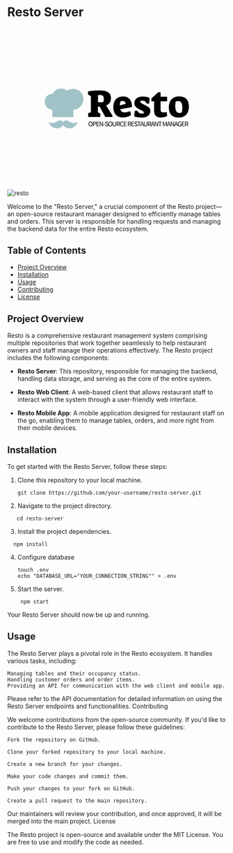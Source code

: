 
# Resto Server
<svg data-v-6805eed4="" version="1.0" xmlns="http://www.w3.org/2000/svg" xmlns:xlink="http://www.w3.org/1999/xlink"
    width="100%" height="100%" viewBox="0 0 340.000000 250.000000" preserveAspectRatio="xMidYMid meet"
    color-interpolation-filters="sRGB" style="margin: auto;">
    <rect data-v-6805eed4="" x="0" y="0" width="100%" height="100%" fill="#fff" fill-opacity="0" class="background">
    </rect>
    <g data-v-6805eed4="" fill="#000000" class="icon-text-wrapper icon-svg-group iconsvg"
        transform="translate(58.13999938964844,94.23077011108398)">
        <g class="iconsvg-imagesvg" transform="matrix(1,0,0,1,0,0)" opacity="1">
            <g>
                <rect fill="#000000" fill-opacity="0" stroke-width="2" x="0" y="0" width="60" height="61.53846153846154"
                    class="image-rect"></rect> <svg filter="url(#colors7514003424)" x="0" y="0" width="60"
                    height="61.53846153846154" filtersec="colorsf3161457966" class="image-svg-svg primary"
                    style="overflow: visible;"><svg xmlns="http://www.w3.org/2000/svg"
                        xmlns:xlink="http://www.w3.org/1999/xlink" version="1.1" x="0px" y="0px"
                        viewBox="7.30000114440918 5.699999809265137 85.79999542236328 88.00000762939453"
                        xml:space="preserve">
                        <path
                            d="M70.5,6.6c-7.7,0-12.5,2.5-14.3,3.6c-1.5-1.4-5.8-4.5-13.8-4.5c-10.7,0-15.8,8.8-17,11.2c-3.3,0.3-18.1,2.3-18.1,17.8  C7.3,47.5,18.1,52.5,24,53v15c0,0.6,0.4,1,1,1h45c0.6,0,1-0.4,1-1V53c13.8-0.6,22.1-13.6,22.1-23C93.1,13.8,81.8,6.6,70.5,6.6z">
                        </path>
                        <path
                            d="M77.9,80.3C72,84.2,67.2,81.6,62.5,79c-2.7-1.4-5.2-2.8-7.7-2.8c-3.2,0-5.8,1.8-6.8,4.5c-1.1-2.7-3.7-4.5-6.9-4.5  c-2.5,0-5,1.4-7.7,2.8c-4.7,2.5-9.5,5.1-15.4,1.3c-0.4-0.2-0.8-0.2-1.2,0.1c-0.3,0.3-0.5,0.7-0.3,1.1c2.1,5.2,5.5,8.9,10.3,10.8  c2.5,1,5.1,1.4,7.5,1.4c2.9,0,5.5-0.6,7.4-1.4c2-0.9,5.1-2.8,6.3-5.9c1,2.4,3.1,4.4,6.3,5.9c1.9,0.9,4.5,1.4,7.4,1.4  c2.4,0,5-0.4,7.5-1.4c4.7-1.9,8.2-5.5,10.3-10.8c0.2-0.4,0-0.9-0.3-1.1S78.3,80.1,77.9,80.3z">
                        </path>
                    </svg></svg>
                <defs>
                    <filter id="colors7514003424">
                        <feColorMatrix type="matrix"
                            values="0 0 0 0 0.6328125  0 0 0 0 0.765625  0 0 0 0 0.78515625  0 0 0 1 0"
                            class="icon-fecolormatrix"></feColorMatrix>
                    </filter>
                    <filter id="colorsf3161457966">
                        <feColorMatrix type="matrix"
                            values="0 0 0 0 0.99609375  0 0 0 0 0.99609375  0 0 0 0 0.99609375  0 0 0 1 0"
                            class="icon-fecolormatrix"></feColorMatrix>
                    </filter>
                    <filter id="colorsb6732431273">
                        <feColorMatrix type="matrix" values="0 0 0 0 0  0 0 0 0 0  0 0 0 0 0  0 0 0 1 0"
                            class="icon-fecolormatrix"></feColorMatrix>
                    </filter>
                </defs>
            </g>
        </g>
        <g transform="translate(67,2.952394485473633)">
            <g data-gra="path-name" fill-rule="" class="tp-name iconsvg-namesvg" transform="matrix(1,0,0,1,0,0)"
                opacity="1">
                <g transform="scale(1)">
                    <g>
                        <path
                            d="M2.52 0L2.22-6.12 6.6-7.32 6.6-30.18Q6.6-31.74 6.36-32.25 6.12-32.76 5.1-33.18L5.1-33.18 1.98-34.92 2.34-39.84Q11.34-41.16 19.68-41.16L19.68-41.16Q26.16-41.16 30.12-39.87 34.08-38.58 35.91-35.85 37.74-33.12 37.74-28.62L37.74-28.62Q37.74-24.9 35.82-22.11 33.9-19.32 30.36-17.82L30.36-17.82 39.96-2.34 39.9 0 28.98 0 20.1-16.02 17.46-16.08 17.46-9.36Q17.46-7.92 17.67-7.53 17.88-7.14 18.72-6.66L18.72-6.66 21.3-5.16 21.06 0 2.52 0ZM21.3-22.8Q24.48-22.8 25.98-23.4L25.98-23.4Q26.58-25.56 26.58-28.56L26.58-28.56Q26.58-31.56 25.29-32.82 24-34.08 21-34.08L21-34.08Q19.32-34.08 17.58-33.9L17.58-33.9 17.58-23.16Q19.14-22.8 21.3-22.8L21.3-22.8ZM55.98 0.72Q48.96 0.72 45.15-3.54 41.34-7.8 41.34-15.3L41.34-15.3Q41.34-20.52 43.2-24.27 45.06-28.02 48.48-30 51.9-31.98 56.46-31.98L56.46-31.98Q63.24-31.98 66.87-27.66 70.5-23.34 70.32-15.36L70.32-15.36 52.08-12Q52.92-9.48 54.45-8.31 55.98-7.14 58.5-7.14L58.5-7.14Q60.24-7.14 62.64-7.65 65.04-8.16 67.5-9.06L67.5-9.06 68.88-3.12Q66.66-1.44 63.12-0.36 59.58 0.72 55.98 0.72L55.98 0.72ZM51.48-17.94L60.48-20.4Q60.36-22.68 59.19-23.73 58.02-24.78 55.92-24.78L55.92-24.78Q54.18-24.78 52.62-24.3L52.62-24.3Q51.36-21.36 51.48-17.94L51.48-17.94ZM84.84 1.02Q80.1 1.02 73.86-0.66L73.86-0.66Q74.22-6.54 74.64-9.36L74.64-9.36 78.06-10.02 81.84-6Q83.82-5.4 86.28-5.4L86.28-5.4Q87.66-5.4 88.44-5.58L88.44-5.58Q88.62-6.06 88.62-6.9L88.62-6.9Q88.62-7.62 88.29-8.1 87.96-8.58 86.82-9.24 85.68-9.9 82.86-11.28L82.86-11.28Q79.32-13.14 77.46-14.61 75.6-16.08 74.79-17.64 73.98-19.2 73.98-21.36L73.98-21.36Q73.98-26.16 77.55-28.98 81.12-31.8 87.24-31.8L87.24-31.8Q89.76-31.8 92.55-31.23 95.34-30.66 97.56-29.7L97.56-29.7Q97.56-25.8 97.02-21L97.02-21 93.9-20.52 89.88-24.84Q88.32-25.32 85.32-25.32L85.32-25.32Q84.84-25.32 83.4-25.2L83.4-25.2Q83.22-24.84 83.22-24.06L83.22-24.06Q83.22-23.22 83.7-22.59 84.18-21.96 85.41-21.21 86.64-20.46 89.34-19.08L89.34-19.08Q93.3-17.16 95.31-15.75 97.32-14.34 98.13-12.9 98.94-11.46 98.94-9.42L98.94-9.42Q98.94-4.5 95.19-1.74 91.44 1.02 84.84 1.02L84.84 1.02ZM114.96 0.78Q109.68 0.78 107.16-1.83 104.64-4.44 104.64-9.78L104.64-9.78 104.64-24.36 100.44-24.36 100.44-28.74 111.24-38.58 114.72-38.16 114.72-31.38 124.8-31.38 124.8-24.3 114.72-24.3 114.72-11.94Q114.72-9.06 115.53-8.1 116.34-7.14 118.68-7.14L118.68-7.14Q120.66-7.14 124.2-7.68L124.2-7.68 124.92-1.56Q122.76-0.54 120.09 0.12 117.42 0.78 114.96 0.78L114.96 0.78ZM142.62 0.78Q135 0.78 131.25-3.12 127.5-7.02 127.5-15.06L127.5-15.06Q127.5-20.22 129.39-24.06 131.28-27.9 134.82-29.94 138.36-31.98 143.16-31.98L143.16-31.98Q158.7-31.98 158.7-15.9L158.7-15.9Q158.7-8.04 154.47-3.63 150.24 0.78 142.62 0.78L142.62 0.78ZM143.58-6.24Q144.78-6.24 145.68-6.45 146.58-6.66 147.6-7.14L147.6-7.14Q147.96-8.52 148.2-10.68 148.44-12.84 148.44-14.82L148.44-14.82Q148.44-19.68 146.91-22.2 145.38-24.72 142.38-24.72L142.38-24.72Q140.4-24.72 138.36-24.18L138.36-24.18Q137.94-23.28 137.7-21.27 137.46-19.26 137.46-16.68L137.46-16.68Q137.46-11.64 139.05-8.94 140.64-6.24 143.58-6.24L143.58-6.24Z"
                            transform="translate(-1.9800000190734863, 41.15999984741211)"></path>
                    </g>
                    <!---->
                    <!---->
                    <!---->
                    <!---->
                    <!---->
                    <!---->
                    <!---->
                </g>
            </g>
            <g data-gra="path-slogan" fill-rule="" class="tp-slogan iconsvg-slogansvg" fill="#000000"
                transform="matrix(1,0,0,1,0.9599990844726562,48.18000030517578)" opacity="1">
                <!---->
                <!---->
                <g transform="scale(1, 1)">
                    <g transform="scale(1)">
                        <path
                            d="M3.64 0.13C4.09 0.13 4.51 0.04 4.88-0.13C5.26-0.31 5.59-0.56 5.86-0.88C6.13-1.21 6.35-1.60 6.50-2.07C6.65-2.53 6.72-3.05 6.72-3.63C6.72-4.20 6.65-4.71 6.50-5.17C6.35-5.63 6.13-6.01 5.86-6.33C5.59-6.65 5.26-6.89 4.88-7.07C4.51-7.24 4.09-7.32 3.64-7.32C3.19-7.32 2.77-7.24 2.40-7.07C2.02-6.90 1.70-6.66 1.43-6.34C1.15-6.02 0.94-5.64 0.79-5.18C0.65-4.72 0.57-4.21 0.57-3.63C0.57-3.05 0.65-2.53 0.79-2.07C0.94-1.60 1.15-1.21 1.43-0.88C1.70-0.56 2.02-0.31 2.40-0.13C2.77 0.04 3.19 0.13 3.64 0.13ZM3.64-0.67C3.32-0.67 3.03-0.74 2.77-0.88C2.51-1.02 2.29-1.22 2.10-1.47C1.91-1.73 1.77-2.04 1.67-2.41C1.56-2.77 1.51-3.18 1.51-3.63C1.51-4.07 1.56-4.48 1.67-4.83C1.77-5.19 1.91-5.50 2.10-5.74C2.29-5.99 2.51-6.19 2.77-6.32C3.03-6.46 3.32-6.52 3.64-6.52C3.96-6.52 4.25-6.46 4.51-6.32C4.77-6.19 4.99-5.99 5.18-5.74C5.37-5.50 5.51-5.19 5.61-4.83C5.72-4.48 5.77-4.07 5.77-3.63C5.77-3.18 5.72-2.77 5.61-2.41C5.51-2.04 5.37-1.73 5.18-1.47C4.99-1.22 4.77-1.02 4.51-0.88C4.25-0.74 3.96-0.67 3.64-0.67ZM7.43-7.19L7.43 0L8.34 0L8.34-2.85L9.64-2.85C10.03-2.85 10.39-2.90 10.71-2.99C11.04-3.08 11.32-3.22 11.55-3.40C11.79-3.58 11.97-3.81 12.10-4.09C12.22-4.37 12.29-4.70 12.29-5.08C12.29-5.47 12.22-5.80 12.10-6.07C11.97-6.34 11.79-6.56 11.56-6.73C11.33-6.89 11.05-7.01 10.72-7.08C10.39-7.16 10.03-7.19 9.64-7.19ZM9.53-3.60L8.34-3.60L8.34-6.46L9.53-6.46C10.15-6.46 10.61-6.36 10.92-6.16C11.22-5.96 11.38-5.60 11.38-5.08C11.38-4.56 11.23-4.19 10.92-3.95C10.62-3.71 10.15-3.60 9.53-3.60ZM12.91-7.19L12.91 0L17.17 0L17.17-0.78L13.82-0.78L13.82-3.39L16.55-3.39L16.55-4.17L13.82-4.17L13.82-6.42L17.06-6.42L17.06-7.19ZM17.85-7.19L17.85 0L18.72 0L18.72-3.76C18.72-4.14 18.71-4.52 18.68-4.90C18.66-5.27 18.63-5.64 18.60-6.01L18.64-6.01L19.42-4.53L22.03 0L22.97 0L22.97-7.19L22.11-7.19L22.11-3.48C22.11-3.10 22.12-2.71 22.15-2.32C22.17-1.93 22.20-1.55 22.22-1.18L22.17-1.18L21.40-2.68L18.80-7.19ZM23.57-3.09L23.57-2.40L26.10-2.40L26.10-3.09ZM26.71-1.57L26.16-0.93C26.47-0.60 26.85-0.34 27.28-0.15C27.71 0.04 28.18 0.13 28.68 0.13C29.06 0.13 29.40 0.08 29.70-0.03C30.00-0.13 30.26-0.28 30.47-0.47C30.68-0.65 30.84-0.87 30.96-1.12C31.07-1.37 31.13-1.63 31.13-1.92C31.13-2.18 31.09-2.41 31.01-2.61C30.93-2.82 30.83-2.99 30.70-3.14C30.57-3.29 30.41-3.42 30.23-3.54C30.05-3.65 29.85-3.75 29.65-3.84L28.63-4.28C28.48-4.33 28.34-4.40 28.20-4.47C28.06-4.54 27.93-4.62 27.82-4.71C27.70-4.80 27.61-4.91 27.54-5.03C27.47-5.15 27.43-5.30 27.43-5.47C27.43-5.80 27.55-6.06 27.80-6.24C28.04-6.43 28.37-6.52 28.77-6.52C29.11-6.52 29.41-6.46 29.67-6.34C29.94-6.22 30.18-6.06 30.40-5.84L30.90-6.44C30.64-6.70 30.33-6.91 29.96-7.08C29.60-7.24 29.20-7.32 28.77-7.32C28.44-7.32 28.14-7.28 27.87-7.18C27.59-7.09 27.35-6.95 27.15-6.78C26.95-6.61 26.79-6.41 26.68-6.17C26.57-5.94 26.51-5.69 26.51-5.42C26.51-5.15 26.56-4.92 26.64-4.72C26.73-4.52 26.84-4.35 26.98-4.20C27.12-4.05 27.28-3.93 27.45-3.83C27.63-3.72 27.80-3.64 27.97-3.56L29.00-3.11C29.17-3.03 29.33-2.96 29.47-2.88C29.62-2.81 29.74-2.73 29.85-2.64C29.96-2.55 30.04-2.44 30.10-2.31C30.16-2.18 30.19-2.02 30.19-1.84C30.19-1.49 30.06-1.21 29.80-0.99C29.54-0.78 29.17-0.67 28.69-0.67C28.32-0.67 27.96-0.75 27.61-0.92C27.27-1.08 26.96-1.30 26.71-1.57ZM34.36 0.13C34.81 0.13 35.23 0.04 35.60-0.13C35.98-0.31 36.31-0.56 36.58-0.88C36.85-1.21 37.07-1.60 37.22-2.07C37.37-2.53 37.44-3.05 37.44-3.63C37.44-4.20 37.37-4.71 37.22-5.17C37.07-5.63 36.85-6.01 36.58-6.33C36.31-6.65 35.98-6.89 35.60-7.07C35.23-7.24 34.81-7.32 34.36-7.32C33.91-7.32 33.49-7.24 33.11-7.07C32.74-6.90 32.41-6.66 32.14-6.34C31.87-6.02 31.66-5.64 31.51-5.18C31.36-4.72 31.29-4.21 31.29-3.63C31.29-3.05 31.36-2.53 31.51-2.07C31.66-1.60 31.87-1.21 32.14-0.88C32.41-0.56 32.74-0.31 33.11-0.13C33.49 0.04 33.91 0.13 34.36 0.13ZM34.36-0.67C34.04-0.67 33.75-0.74 33.49-0.88C33.23-1.02 33.01-1.22 32.82-1.47C32.63-1.73 32.49-2.04 32.39-2.41C32.28-2.77 32.23-3.18 32.23-3.63C32.23-4.07 32.28-4.48 32.39-4.83C32.49-5.19 32.63-5.50 32.82-5.74C33.01-5.99 33.23-6.19 33.49-6.32C33.75-6.46 34.04-6.52 34.36-6.52C34.68-6.52 34.97-6.46 35.23-6.32C35.49-6.19 35.71-5.99 35.90-5.74C36.09-5.50 36.23-5.19 36.33-4.83C36.43-4.48 36.49-4.07 36.49-3.63C36.49-3.18 36.43-2.77 36.33-2.41C36.23-2.04 36.09-1.73 35.90-1.47C35.71-1.22 35.49-1.02 35.23-0.88C34.97-0.74 34.68-0.67 34.36-0.67ZM38.12-7.19L38.12-2.97C38.12-2.39 38.18-1.91 38.32-1.51C38.45-1.12 38.63-0.80 38.86-0.55C39.09-0.31 39.36-0.13 39.68-0.03C40.00 0.08 40.34 0.13 40.71 0.13C41.07 0.13 41.41 0.08 41.72-0.03C42.04-0.13 42.31-0.31 42.54-0.55C42.77-0.80 42.95-1.12 43.08-1.51C43.22-1.91 43.28-2.39 43.28-2.97L43.28-7.19L42.40-7.19L42.40-2.95C42.40-2.52 42.36-2.16 42.27-1.86C42.19-1.57 42.06-1.34 41.91-1.16C41.76-0.99 41.58-0.86 41.37-0.78C41.17-0.71 40.95-0.67 40.71-0.67C40.47-0.67 40.25-0.71 40.05-0.78C39.84-0.86 39.67-0.99 39.52-1.16C39.37-1.34 39.25-1.57 39.16-1.86C39.07-2.16 39.03-2.52 39.03-2.95L39.03-7.19ZM45.30-3.78L45.30-6.46L46.50-6.46C47.07-6.46 47.50-6.36 47.80-6.17C48.10-5.98 48.25-5.65 48.25-5.17C48.25-4.71 48.10-4.36 47.80-4.13C47.50-3.90 47.07-3.78 46.50-3.78ZM48.33 0L49.36 0L47.54-3.14C48.03-3.26 48.43-3.49 48.72-3.83C49.01-4.16 49.16-4.61 49.16-5.17C49.16-5.55 49.09-5.86 48.97-6.12C48.85-6.37 48.67-6.58 48.45-6.74C48.23-6.90 47.96-7.02 47.65-7.09C47.34-7.16 47.00-7.19 46.63-7.19L44.39-7.19L44.39 0L45.30 0L45.30-3.04L46.60-3.04ZM49.51-3.60C49.51-3.01 49.58-2.49 49.74-2.02C49.90-1.56 50.12-1.17 50.40-0.85C50.68-0.53 51.01-0.29 51.40-0.12C51.78 0.05 52.20 0.13 52.65 0.13C53.11 0.13 53.52 0.04 53.88-0.14C54.24-0.33 54.56-0.58 54.84-0.91L54.33-1.47C54.10-1.21 53.85-1.02 53.59-0.88C53.33-0.74 53.02-0.67 52.67-0.67C52.33-0.67 52.02-0.74 51.75-0.88C51.47-1.02 51.24-1.21 51.05-1.47C50.86-1.72 50.71-2.03 50.61-2.40C50.50-2.76 50.45-3.16 50.45-3.62C50.45-4.06 50.50-4.47 50.61-4.82C50.72-5.18 50.88-5.49 51.07-5.74C51.27-5.99 51.51-6.19 51.79-6.32C52.06-6.46 52.37-6.52 52.72-6.52C53.02-6.52 53.29-6.46 53.52-6.34C53.75-6.22 53.96-6.06 54.15-5.85L54.67-6.44C54.46-6.67 54.19-6.88 53.86-7.06C53.53-7.23 53.14-7.32 52.71-7.32C52.25-7.32 51.82-7.24 51.43-7.07C51.04-6.89 50.70-6.65 50.41-6.33C50.13-6.00 49.91-5.61 49.75-5.15C49.59-4.69 49.51-4.17 49.51-3.60ZM55.35-7.19L55.35 0L59.60 0L59.60-0.78L56.26-0.78L56.26-3.39L58.99-3.39L58.99-4.17L56.26-4.17L56.26-6.42L59.49-6.42L59.49-7.19ZM62.58-3.78L62.58-6.46L63.78-6.46C64.35-6.46 64.78-6.36 65.08-6.17C65.38-5.98 65.53-5.65 65.53-5.17C65.53-4.71 65.38-4.36 65.08-4.13C64.78-3.90 64.35-3.78 63.78-3.78ZM65.62 0L66.65 0L64.83-3.14C65.32-3.26 65.71-3.49 66.00-3.83C66.29-4.16 66.44-4.61 66.44-5.17C66.44-5.55 66.38-5.86 66.25-6.12C66.13-6.37 65.95-6.58 65.73-6.74C65.51-6.90 65.24-7.02 64.93-7.09C64.62-7.16 64.28-7.19 63.92-7.19L61.67-7.19L61.67 0L62.58 0L62.58-3.04L63.88-3.04ZM67.20-7.19L67.20 0L71.46 0L71.46-0.78L68.11-0.78L68.11-3.39L70.84-3.39L70.84-4.17L68.11-4.17L68.11-6.42L71.35-6.42L71.35-7.19ZM72.17-1.57L71.62-0.93C71.93-0.60 72.31-0.34 72.74-0.15C73.17 0.04 73.64 0.13 74.14 0.13C74.52 0.13 74.86 0.08 75.16-0.03C75.46-0.13 75.72-0.28 75.93-0.47C76.14-0.65 76.30-0.87 76.42-1.12C76.53-1.37 76.59-1.63 76.59-1.92C76.59-2.18 76.55-2.41 76.47-2.61C76.39-2.82 76.29-2.99 76.16-3.14C76.03-3.29 75.87-3.42 75.69-3.54C75.50-3.65 75.31-3.75 75.11-3.84L74.09-4.28C73.94-4.33 73.80-4.40 73.66-4.47C73.52-4.54 73.39-4.62 73.28-4.71C73.16-4.80 73.07-4.91 73.00-5.03C72.93-5.15 72.89-5.30 72.89-5.47C72.89-5.80 73.01-6.06 73.26-6.24C73.50-6.43 73.83-6.52 74.23-6.52C74.57-6.52 74.87-6.46 75.13-6.34C75.40-6.22 75.64-6.06 75.86-5.84L76.36-6.44C76.10-6.70 75.79-6.91 75.42-7.08C75.06-7.24 74.66-7.32 74.23-7.32C73.90-7.32 73.60-7.28 73.32-7.18C73.05-7.09 72.81-6.95 72.61-6.78C72.41-6.61 72.25-6.41 72.14-6.17C72.03-5.94 71.97-5.69 71.97-5.42C71.97-5.15 72.01-4.92 72.10-4.72C72.19-4.52 72.30-4.35 72.44-4.20C72.58-4.05 72.74-3.93 72.91-3.83C73.09-3.72 73.26-3.64 73.43-3.56L74.46-3.11C74.63-3.03 74.78-2.96 74.93-2.88C75.08-2.81 75.20-2.73 75.31-2.64C75.42-2.55 75.50-2.44 75.56-2.31C75.62-2.18 75.65-2.02 75.65-1.84C75.65-1.49 75.52-1.21 75.26-0.99C75.00-0.78 74.63-0.67 74.15-0.67C73.78-0.67 73.42-0.75 73.07-0.92C72.73-1.08 72.42-1.30 72.17-1.57ZM78.44-6.42L78.44 0L79.36 0L79.36-6.42L81.53-6.42L81.53-7.19L76.27-7.19L76.27-6.42ZM84.61-2.93L82.45-2.93L82.79-4.02C82.92-4.43 83.04-4.83 83.16-5.22C83.28-5.62 83.39-6.03 83.50-6.45L83.54-6.45C83.66-6.03 83.78-5.62 83.90-5.22C84.01-4.83 84.14-4.43 84.27-4.02ZM84.84-2.19L85.52 0L86.49 0L84.06-7.19L83.03-7.19L80.60 0L81.53 0L82.22-2.19ZM86.48-7.19L86.48-2.97C86.48-2.39 86.55-1.91 86.68-1.51C86.81-1.12 86.99-0.80 87.22-0.55C87.45-0.31 87.72-0.13 88.04-0.03C88.36 0.08 88.70 0.13 89.07 0.13C89.43 0.13 89.77 0.08 90.09-0.03C90.40-0.13 90.67-0.31 90.90-0.55C91.13-0.80 91.32-1.12 91.45-1.51C91.58-1.91 91.64-2.39 91.64-2.97L91.64-7.19L90.77-7.19L90.77-2.95C90.77-2.52 90.72-2.16 90.64-1.86C90.55-1.57 90.43-1.34 90.27-1.16C90.12-0.99 89.94-0.86 89.74-0.78C89.53-0.71 89.31-0.67 89.07-0.67C88.83-0.67 88.61-0.71 88.41-0.78C88.21-0.86 88.03-0.99 87.88-1.16C87.73-1.34 87.61-1.57 87.52-1.86C87.43-2.16 87.39-2.52 87.39-2.95L87.39-7.19ZM93.66-3.78L93.66-6.46L94.87-6.46C95.43-6.46 95.86-6.36 96.16-6.17C96.46-5.98 96.61-5.65 96.61-5.17C96.61-4.71 96.46-4.36 96.16-4.13C95.86-3.90 95.43-3.78 94.87-3.78ZM96.70 0L97.73 0L95.91-3.14C96.40-3.26 96.79-3.49 97.08-3.83C97.37-4.16 97.52-4.61 97.52-5.17C97.52-5.55 97.46-5.86 97.33-6.12C97.21-6.37 97.03-6.58 96.81-6.74C96.59-6.90 96.32-7.02 96.01-7.09C95.70-7.16 95.36-7.19 95.00-7.19L92.75-7.19L92.75 0L93.66 0L93.66-3.04L94.96-3.04ZM101.23-2.93L99.07-2.93L99.41-4.02C99.55-4.43 99.67-4.83 99.79-5.22C99.90-5.62 100.02-6.03 100.13-6.45L100.17-6.45C100.29-6.03 100.40-5.62 100.52-5.22C100.64-4.83 100.76-4.43 100.89-4.02ZM101.46-2.19L102.14 0L103.12 0L100.69-7.19L99.65-7.19L97.22 0L98.15 0L98.84-2.19ZM103.30-7.19L103.30 0L104.17 0L104.17-3.76C104.17-4.14 104.16-4.52 104.13-4.90C104.11-5.27 104.08-5.64 104.05-6.01L104.09-6.01L104.87-4.53L107.48 0L108.42 0L108.42-7.19L107.56-7.19L107.56-3.48C107.56-3.10 107.57-2.71 107.60-2.32C107.62-1.93 107.65-1.55 107.67-1.18L107.62-1.18L106.85-2.68L104.25-7.19ZM111.05-6.42L111.05 0L111.97 0L111.97-6.42L114.14-6.42L114.14-7.19L108.88-7.19L108.88-6.42ZM115.98-7.19L115.98 0L116.83 0L116.83-3.96C116.83-4.28 116.81-4.63 116.78-5.02C116.75-5.41 116.73-5.76 116.71-6.08L116.75-6.08L117.32-4.48L118.71-0.72L119.23-0.72L120.61-4.48L121.19-6.08L121.23-6.08C121.21-5.76 121.18-5.41 121.15-5.02C121.13-4.63 121.11-4.28 121.11-3.96L121.11 0L121.98 0L121.98-7.19L120.91-7.19L119.52-3.33L119.02-1.86L118.98-1.86L118.45-3.33L117.06-7.19ZM126.18-2.93L124.02-2.93L124.36-4.02C124.49-4.43 124.61-4.83 124.73-5.22C124.85-5.62 124.96-6.03 125.07-6.45L125.11-6.45C125.23-6.03 125.35-5.62 125.46-5.22C125.58-4.83 125.71-4.43 125.84-4.02ZM126.41-2.19L127.09 0L128.06 0L125.63-7.19L124.60-7.19L122.16 0L123.10 0L123.79-2.19ZM128.25-7.19L128.25 0L129.11 0L129.11-3.76C129.11-4.14 129.10-4.52 129.08-4.90C129.05-5.27 129.02-5.64 128.99-6.01L129.04-6.01L129.82-4.53L132.42 0L133.37 0L133.37-7.19L132.50-7.19L132.50-3.48C132.50-3.10 132.51-2.71 132.54-2.32C132.57-1.93 132.59-1.55 132.61-1.18L132.57-1.18L131.79-2.68L129.19-7.19ZM137.56-2.93L135.40-2.93L135.74-4.02C135.88-4.43 136.00-4.83 136.12-5.22C136.23-5.62 136.35-6.03 136.46-6.45L136.50-6.45C136.62-6.03 136.73-5.62 136.85-5.22C136.97-4.83 137.09-4.43 137.22-4.02ZM137.79-2.19L138.47 0L139.45 0L137.02-7.19L135.99-7.19L133.55 0L134.48 0L135.17-2.19ZM139.11-3.60C139.11-3.01 139.19-2.49 139.35-2.02C139.51-1.56 139.73-1.17 140.02-0.85C140.30-0.53 140.64-0.29 141.04-0.12C141.43 0.05 141.87 0.13 142.34 0.13C142.82 0.13 143.26 0.05 143.64-0.10C144.03-0.26 144.33-0.46 144.57-0.70L144.57-3.73L142.21-3.73L142.21-2.97L143.73-2.97L143.73-1.10C143.59-0.96 143.40-0.86 143.17-0.78C142.94-0.71 142.70-0.67 142.44-0.67C142.05-0.67 141.71-0.74 141.42-0.88C141.12-1.02 140.87-1.21 140.67-1.47C140.47-1.72 140.32-2.03 140.21-2.40C140.10-2.76 140.05-3.16 140.05-3.62C140.05-4.06 140.11-4.47 140.22-4.82C140.33-5.18 140.49-5.49 140.70-5.74C140.90-5.99 141.15-6.19 141.44-6.32C141.74-6.46 142.06-6.52 142.43-6.52C142.80-6.52 143.10-6.46 143.33-6.33C143.57-6.20 143.78-6.04 143.97-5.85L144.48-6.44C144.27-6.65 144.00-6.86 143.66-7.04C143.33-7.23 142.92-7.32 142.42-7.32C141.94-7.32 141.49-7.24 141.09-7.07C140.69-6.89 140.34-6.65 140.05-6.33C139.75-6.00 139.52-5.61 139.35-5.15C139.19-4.69 139.11-4.17 139.11-3.60ZM145.45-7.19L145.45 0L149.71 0L149.71-0.78L146.36-0.78L146.36-3.39L149.09-3.39L149.09-4.17L146.36-4.17L146.36-6.42L149.60-6.42L149.60-7.19ZM151.31-3.78L151.31-6.46L152.51-6.46C153.08-6.46 153.51-6.36 153.81-6.17C154.11-5.98 154.26-5.65 154.26-5.17C154.26-4.71 154.11-4.36 153.81-4.13C153.51-3.90 153.08-3.78 152.51-3.78ZM154.34 0L155.37 0L153.55-3.14C154.04-3.26 154.44-3.49 154.73-3.83C155.02-4.16 155.17-4.61 155.17-5.17C155.17-5.55 155.10-5.86 154.98-6.12C154.86-6.37 154.68-6.58 154.46-6.74C154.24-6.90 153.97-7.02 153.66-7.09C153.35-7.16 153.01-7.19 152.64-7.19L150.40-7.19L150.40 0L151.31 0L151.31-3.04L152.61-3.04Z"
                            transform="translate(-0.5701059812401024, 7.323669143622853)"></path>
                    </g>
                </g>
            </g>
        </g>
    </g>
    <defs v-gra="od"></defs>
</svg>![resto](https://github.com/crwntec/resto-server/assets/77750176/90f2e92d-4ee7-467a-b730-a67a68b1d31a)

Welcome to the "Resto Server," a crucial component of the Resto project—an open-source restaurant manager designed to efficiently manage tables and orders. This server is responsible for handling requests and managing the backend data for the entire Resto ecosystem.

## Table of Contents
- [Project Overview](#project-overview)
- [Installation](#installation)
- [Usage](#usage)
- [Contributing](#contributing)
- [License](#license)

## Project Overview

Resto is a comprehensive restaurant management system comprising multiple repositories that work together seamlessly to help restaurant owners and staff manage their operations effectively. The Resto project includes the following components:

- **Resto Server**: This repository, responsible for managing the backend, handling data storage, and serving as the core of the entire system.

- **Resto Web Client**: A web-based client that allows restaurant staff to interact with the system through a user-friendly web interface.

- **Resto Mobile App**: A mobile application designed for restaurant staff on the go, enabling them to manage tables, orders, and more right from their mobile devices.

## Installation

To get started with the Resto Server, follow these steps:

1. Clone this repository to your local machine.

   ```shell
   git clone https://github.com/your-username/resto-server.git
2. Navigate to the project directory.
  ```shell
     cd resto-server
  ```
3. Install the project dependencies.

  ```shell
    npm install
  ```

4. Configure database
   ```shell
   touch .env
   echo "DATABASE_URL="YOUR_CONNECTION_STRING"" > .env
6. Start the server.
   ```shell
    npm start

Your Resto Server should now be up and running.
## Usage

The Resto Server plays a pivotal role in the Resto ecosystem. It handles various tasks, including:

    Managing tables and their occupancy status.
    Handling customer orders and order items.
    Providing an API for communication with the web client and mobile app.

Please refer to the API documentation for detailed information on using the Resto Server endpoints and functionalities.
Contributing

We welcome contributions from the open-source community. If you'd like to contribute to the Resto Server, please follow these guidelines:

    Fork the repository on GitHub.

    Clone your forked repository to your local machine.

    Create a new branch for your changes.

    Make your code changes and commit them.

    Push your changes to your fork on GitHub.

    Create a pull request to the main repository.

Our maintainers will review your contribution, and once approved, it will be merged into the main project.
License

The Resto project is open-source and available under the MIT License. You are free to use and modify the code as needed.
